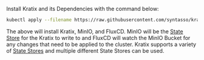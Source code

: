 Install Kratix and its Dependencies with the command below:

```bash
kubectl apply --filename https://raw.githubusercontent.com/syntasso/kratix/main/distribution/single-cluster/install-all-in-one.yaml
```

The above will install Kratix, MinIO, and FluxCD. MinIO will be the [State Store](/docs/main/05-reference/06-statestore/01-statestore.md)
for the Kratix to write to and FluxCD will watch the MinIO Bucket for any changes that need to be applied to
the cluster. Kratix supports a variety of [State Stores](/docs/main/05-reference/06-statestore/01-statestore.md)
and multiple different State Stores can be used.
